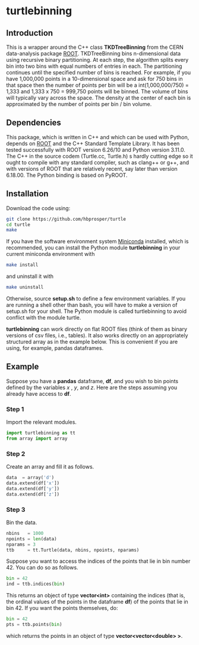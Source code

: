 # turtlebinning

## Introduction
This is a wrapper around the C++ class __TKDTreeBinning__ from the CERN data-analysis package [ROOT](https://root.cern.ch). TKDTreeBinning bins n-dimensional data using recursive binary partitioning. At
each step, the algorithm splits every bin into two bins with equal numbers of
entries in
each. The partitioning continues until the specified number of bins is reached.  For example, if you have 1,000,000 points in a 10-dimensional space and ask for 750 bins in that space then the number of points per bin will be a int(1,000,000/750) = 1,333 and 1,333 x 750 = 999,750 points will be binned. The volume of bins will typically vary across the space. The density at the center of each bin is approximated by the number of points per bin / bin volume.


## Dependencies
This package, which is written in C++ and which can be used with Python, depends on [ROOT](https://root.cern.ch) and the C++ Standard Template Library. It has been tested successfully with ROOT version 6.26/10 and Python version 3.11.0. The C++ in the source codem (Turtle.cc, Turtle.h) s hardly cutting edge so it ought to compile with any standard compiler, such as clang++ or g++, and with versions of ROOT that are relatively recent, say later than version 6.18.00. The Python binding is based on PyROOT.

## Installation
Download the code using:
```bash
git clone https://github.com/hbprosper/turtle
cd turtle
make
```
If you have the software environment system [Miniconda](https://docs.conda.io/en/latest/miniconda.html) installed, which is recommended, you can install the Python module __turtlebinning__ in your current miniconda environment with
```bash
make install
```
and uninstall it with
```bash
make uninstall
```
Otherwise, source __setup.sh__ to define a few environment variables. If you are running a shell other than bash, you will have to make a version of setup.sh for your shell. The Python module is called turtlebinning to avoid conflict with the module turtle.

__turtlebinning__ can work directly on flat ROOT files (think of them as binary versions of csv files, i.e., 
tables). It also works directly on an appropriately structured
array as in the example below. This is convenient if you are using, for example, pandas dataframes.

## Example
Suppose you have a __pandas__ dataframe, __df__, and you wish to bin
points defined by the variables *x* , *y*, and *z*. Here are the steps
assuming you already have access to __df__.

### Step 1

Import the relevant modules.
```python
import turtlebinning as tt
from array import array
```

### Step 2
Create an array and fill it as follows.
```python
data  = array('d')
data.extend(df['x'])
data.extend(df['y'])
data.extend(df['z'])
```

### Step 3
Bin the data.
```python
nbins   = 1000
npoints = len(data)
nparams = 3
ttb     = tt.Turtle(data, nbins, npoints, nparams)
```

Suppose you want to access the indices of the points that lie in bin number 42. You
can do so as follows.
```python
bin = 42
ind = ttb.indices(bin)
```
This returns an object of type __vector\<int\>__ containing the
indices (that is, the ordinal values of the points in the dataframe
__df__) of the points that lie in bin 42. If you want the points
themselves, do:
```python
bin = 42
pts = ttb.points(bin)
```
which returns the points in an object of type
__vector\<vector\<double\> \>__.
